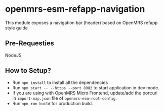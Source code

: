 # openmrs-esm-refapp-navigation

This module exposes a navigation bar (header) based on OpenMRS refapp style guide

## Pre-Requesties

NodeJS

## How to Setup?

- Run `npm install` to install all the dependencies
- Run `npm start -- --https --port 8082` to start application in dev mode.
- If you are using with OpenMRS Micro Frontend, update/add the port:url in `import-map.json` file of `openmrs-esm-root-config`.
- Run `npm run build` for production build.
